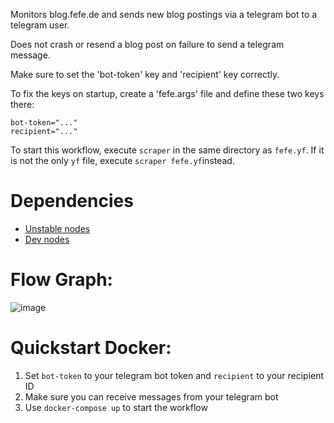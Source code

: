 Monitors blog.fefe.de and sends new blog postings via a telegram bot to a telegram user.

Does not crash or resend a blog post on failure to send a telegram message.

Make sure to set the 'bot-token' key and 'recipient' key correctly.

To fix the keys on startup, create a 'fefe.args' file and define these two keys there:

```
bot-token="..."
recipient="..."
```

To start this workflow, execute `scraper` in the same directory as `fefe.yf`. 
If it is not the only `yf` file, execute `scraper fefe.yf`instead.

# Dependencies

* [Unstable nodes](https://github.com/scraperflow/scraper-nodes/releases/tag/unstable-v0.1.0)
* [Dev nodes](https://github.com/scraperflow/scraper-nodes/releases/tag/dev-v0.2.2)

# Flow Graph:
![image](https://user-images.githubusercontent.com/38429047/76775323-7b0dfb00-67a5-11ea-8e37-438211fc7234.png)

# Quickstart Docker:

1. Set `bot-token` to your telegram bot token and `recipient` to your recipient ID
2. Make sure you can receive messages from your telegram bot
3. Use `docker-compose up` to start the workflow
